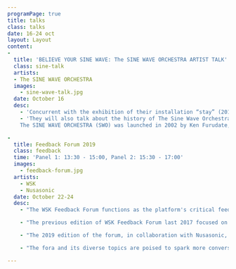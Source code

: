 ```yaml
---
programPage: true
title: talks
class: talks
date: 16-24 oct
layout: Layout
content:
-
  title: 'BELIEVE YOUR SINE WAVE: The SINE WAVE ORCHESTRA ARTIST TALK'
  class: sine-talk
  artists:
  - The SINE WAVE ORCHESTRA
  images:
    - sine-wave-talk.jpg
  date: October 16
  desc:
    - 'Concurrent with the exhibition of their installation “stay” (2017), the four artists comprising The Sine Wave Orchestra — Ken Furudate, Kazuhiro Jo, Daisuke Ishida, and Mizuki Noguchi — will discuss their individual practices, both in art and academia, and interests which encompass a diverse range of subjects including acoustics, contemporary and time-based media, minimalist aesthetics, practice- based research, the expressive dimension of recent technology, the perception of sound, and new perspectives on spatialities.'
    - 'They will also talk about the history of The Sine Wave Orchestra: its genesis, philosophy, methodologies, and previous multimedia installations and other projects. Lastly, the four will discuss their work “stay” (2017), its conceptualization, iterations, and manifestations.
    The SINE WAVE ORCHESTRA (SWO) was launched in 2002 by Ken Furudate, Kazuhiro Jo, Daisuke Ishida, and Mizuki Noguchi as a project that works exclusively with sine waves.'

-
  title: Feedback Forum 2019
  class: feedback
  time: 'Panel 1: 13:30 - 15:00, Panel 2: 15:30 - 17:00'
  images:
    - feedback-forum.jpg
  artists:
    - WSK
    - Nusasonic
  date: October 22-24
  desc:
    - "The WSK Feedback Forum functions as the platform's critical feedback mechanism configured towards the articulation of practices and communities, the encouragement of historiographic and critical methodologies to consequently spark innovation and new directions."

    - "The previous edition of WSK Feedback Forum last 2017 focused on sharing oral histories and ongoing research projects within the networks we are part of. The first forum featured personal accounts from our peers: artists who are also important organizers like Kok Siew Wai and Kim Ngoc. Among the presentations’ topics include the history of sound art in Japan, noise in Indonesia, and the expanding intersections of experimental music in Singapore. More importantly for the Philippines, we also recorded a panoply of oral histories from different generations of artists, who were involved in various moments and scenes, around the archipelago, concerning their respective practices as well as those of their peers."

    - "The 2019 edition of the forum, in collaboration with Nusasonic, takes a critical look at both historic and contemporary sound cultures particularly through issues of representation and discrepancies of power in worlds outside the West. Given the fascistic turn within and without the Southeast Asian region since the last edition of the forum, the idea that sound and music is also currency and power  — which can be harnessed to distract and/or pacify — is emphasized. Through six different panel presentations and discussions, we examine the aesthetics and politics of Philippine revolutionary music from the turn-of-the-century Katipunan era, to agit-folk and proletariat punk, to recent activist hip-hop; we unpack gendered artistic and musical expressions, institutional sexisms and racisms, as well as the tactics and networks we can tap to confront or circumvent them; we look back at composer ethnomusicologist Jose Maceda and argue how noise and Filipino Modernist art were co-opted and repurposed by the Marcosian state apparatus; we compare the differences and similarities between experimental music and sound art scenes in Asia and Africa, as well as the representational and ethical implications of their promotion in Europe in the throes of political correctness and identity politics; and lastly, we trace the emergence and impact of grassroots electronic dance music from the slums and borderlands of Southeast Asia."

    - "The fora and its diverse topics are poised to spark more conversation and research, to un-map the region in order to challenge new geographies and connections, and to increase awareness of the aesthetic and political dimensions of sonic practices."

---
```

